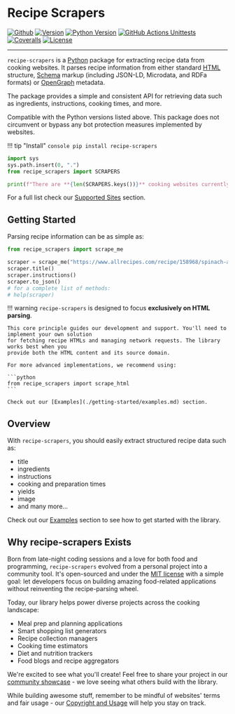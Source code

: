 # Recipe Scrapers

[![Github](https://img.shields.io/github/stars/hhursev/recipe-scrapers?style=social)](https://github.com/hhursev/recipe-scrapers/)
[![Version](https://img.shields.io/pypi/v/recipe-scrapers.svg)](https://pypi.org/project/recipe-scrapers/)
[![Python Version](https://img.shields.io/pypi/pyversions/recipe-scrapers)](https://pypi.org/project/recipe-scrapers/)
[![GitHub Actions Unittests](https://github.com/hhursev/recipe-scrapers/actions/workflows/unittests.yaml/badge.svg?branch=main)](https://github.com/hhursev/recipe-scrapers/actions/)
[![Coveralls](https://coveralls.io/repos/hhursev/recipe-scraper/badge.svg?branch=main&service=github)](https://coveralls.io/github/hhursev/recipe-scraper?branch=main)
[![License](https://img.shields.io/github/license/hhursev/recipe-scrapers)](https://github.com/hhursev/recipe-scrapers/blob/main/LICENSE)

---

`recipe-scrapers` is a [Python](https://www.python.org/) package for extracting recipe data from
cooking websites. It parses recipe information from either standard
[HTML](https://developer.mozilla.org/en-US/docs/Web/HTML) structure, [Schema](https://schema.org/)
markup (including JSON-LD, Microdata, and RDFa formats) or [OpenGraph](https://ogp.me/) metadata.

The package provides a simple and consistent API for retrieving data such as ingredients, instructions,
cooking times, and more.

Compatible with the Python versions listed above. This package does not circumvent or bypass any
bot protection measures implemented by websites.


!!! tip "Install"
    ``` console
    pip install recipe-scrapers
    ```

```python exec="on"
import sys
sys.path.insert(0, ".")
from recipe_scrapers import SCRAPERS

print(f"There are **{len(SCRAPERS.keys())}** cooking websites currently supported.")
```

For a full list check our [Supported Sites](./getting-started/supported-sites.md) section.


## Getting Started

Parsing recipe information can be as simple as:

```python
from recipe_scrapers import scrape_me

scraper = scrape_me("https://www.allrecipes.com/recipe/158968/spinach-and-feta-turkey-burgers/")
scraper.title()
scraper.instructions()
scraper.to_json()
# for a complete list of methods:
# help(scraper)
```

!!! warning
    `recipe-scrapers` is designed to focus **exclusively on HTML parsing**.

    This core principle guides our development and support. You'll need to implement your own solution
    for fetching recipe HTMLs and managing network requests. The library works best when you
    provide both the HTML content and its source domain.

    For more advanced implementations, we recommend using:

    ```python
    from recipe_scrapers import scrape_html
    ```

    Check out our [Examples](./getting-started/examples.md) section.


## Overview

With `recipe-scrapers`, you should easily extract structured recipe data such as:

- title
- ingredients
- instructions
- cooking and preparation times
- yields
- image
- and many more...

Check out our [Examples](./getting-started/examples.md) section to see how to get started with the library.


## Why recipe-scrapers Exists

Born from late-night coding sessions and a love for both food and programming, `recipe-scrapers`
evolved from a personal project into a community tool. It's open-sourced and under
the [MIT license](https://github.com/hhursev/recipe-scrapers/blob/main/LICENSE)
with a simple goal: let developers focus on building amazing food-related applications without
reinventing the recipe-parsing wheel.

Today, our library helps power diverse projects across the cooking landscape:

- Meal prep and planning applications
- Smart shopping list generators
- Recipe collection managers
- Cooking time estimators
- Diet and nutrition trackers
- Food blogs and recipe aggregators

We're excited to see what you'll create! Feel free to share your project in our
[community showcase](https://github.com/hhursev/recipe-scrapers/issues/9) - we love seeing what others build with the library.


While building awesome stuff, remember to be mindful of websites' terms and fair usage -
our [Copyright and Usage](copyright-and-usage.md) will help you stay on track.
